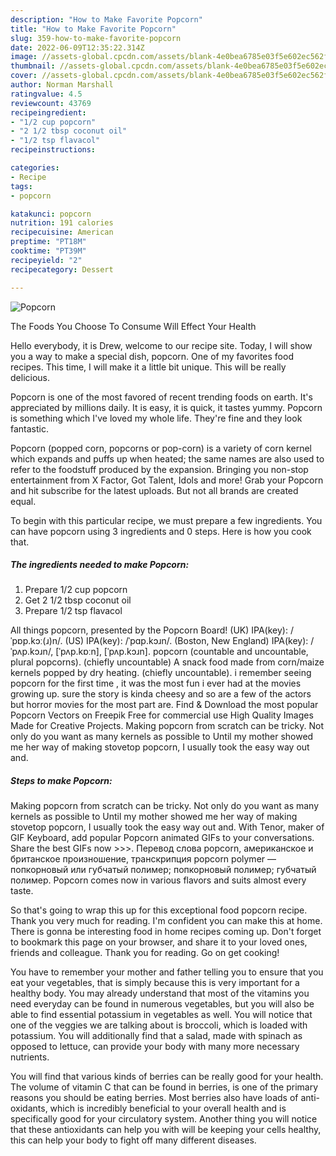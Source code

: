 ```yaml
---
description: "How to Make Favorite Popcorn"
title: "How to Make Favorite Popcorn"
slug: 359-how-to-make-favorite-popcorn
date: 2022-06-09T12:35:22.314Z
image: //assets-global.cpcdn.com/assets/blank-4e0bea6785e03f5e602ec562f230caae08da540cada707380b4fe1bbebba43da.png
thumbnail: //assets-global.cpcdn.com/assets/blank-4e0bea6785e03f5e602ec562f230caae08da540cada707380b4fe1bbebba43da.png
cover: //assets-global.cpcdn.com/assets/blank-4e0bea6785e03f5e602ec562f230caae08da540cada707380b4fe1bbebba43da.png
author: Norman Marshall
ratingvalue: 4.5
reviewcount: 43769
recipeingredient:
- "1/2 cup popcorn"
- "2 1/2 tbsp coconut oil"
- "1/2 tsp flavacol"
recipeinstructions:

categories:
- Recipe
tags:
- popcorn

katakunci: popcorn 
nutrition: 191 calories
recipecuisine: American
preptime: "PT18M"
cooktime: "PT39M"
recipeyield: "2"
recipecategory: Dessert

---
```



![Popcorn](//assets-global.cpcdn.com/assets/blank-4e0bea6785e03f5e602ec562f230caae08da540cada707380b4fe1bbebba43da.png)

The Foods You Choose To Consume Will Effect Your Health

Hello everybody, it is Drew, welcome to our recipe site. Today, I will show you a way to make a special dish, popcorn. One of my favorites food recipes. This time, I will make it a little bit unique. This will be really delicious.

Popcorn is one of the most favored of recent trending foods on earth. It's appreciated by millions daily. It is easy, it is quick, it tastes yummy. Popcorn is something which I've loved my whole life. They're fine and they look fantastic.

Popcorn (popped corn, popcorns or pop-corn) is a variety of corn kernel which expands and puffs up when heated; the same names are also used to refer to the foodstuff produced by the expansion. Bringing you non-stop entertainment from X Factor, Got Talent, Idols and more! Grab your Popcorn and hit subscribe for the latest uploads. But not all brands are created equal.


To begin with this particular recipe, we must prepare a few ingredients. You can have popcorn using 3 ingredients and 0 steps. Here is how you cook that.

<!--inarticleads1-->

##### The ingredients needed to make Popcorn:

1. Prepare 1/2 cup popcorn
1. Get 2 1/2 tbsp coconut oil
1. Prepare 1/2 tsp flavacol


All things popcorn, presented by the Popcorn Board! (UK) IPA(key): /ˈpɒp.kɔː(ɹ)n/. (US) IPA(key): /ˈpɑp.kɔɹn/. (Boston, New England) IPA(key): /ˈpʌp.kɔɹn/, [ˈpʌp.kɒːn], [ˈpʌp.kɔɹn]. popcorn (countable and uncountable, plural popcorns). (chiefly uncountable) A snack food made from corn/maize kernels popped by dry heating. (chiefly uncountable). i remember seeing popcorn for the first time , it was the most fun i ever had at the movies growing up. sure the story is kinda cheesy and so are a few of the actors but horror movies for the most part are. Find &amp; Download the most popular Popcorn Vectors on Freepik Free for commercial use High Quality Images Made for Creative Projects. Making popcorn from scratch can be tricky. Not only do you want as many kernels as possible to Until my mother showed me her way of making stovetop popcorn, I usually took the easy way out and. 

<!--inarticleads2-->

##### Steps to make Popcorn:



Making popcorn from scratch can be tricky. Not only do you want as many kernels as possible to Until my mother showed me her way of making stovetop popcorn, I usually took the easy way out and. With Tenor, maker of GIF Keyboard, add popular Popcorn animated GIFs to your conversations. Share the best GIFs now &gt;&gt;&gt;. Перевод слова popcorn, американское и британское произношение, транскрипция popcorn polymer — попкорновый или губчатый полимер; попкорновый полимер; губчатый полимер. Popcorn comes now in various flavors and suits almost every taste. 

So that's going to wrap this up for this exceptional food popcorn recipe. Thank you very much for reading. I'm confident you can make this at home. There is gonna be interesting food in home recipes coming up. Don't forget to bookmark this page on your browser, and share it to your loved ones, friends and colleague. Thank you for reading. Go on get cooking!

You have to remember your mother and father telling you to ensure that you eat your vegetables, that is simply because this is very important for a healthy body. You may already understand that most of the vitamins you need everyday can be found in numerous vegetables, but you will also be able to find essential potassium in vegetables as well. You will notice that one of the veggies we are talking about is broccoli, which is loaded with potassium. You will additionally find that a salad, made with spinach as opposed to lettuce, can provide your body with many more necessary nutrients.

You will find that various kinds of berries can be really good for your health. The volume of vitamin C that can be found in berries, is one of the primary reasons you should be eating berries. Most berries also have loads of anti-oxidants, which is incredibly beneficial to your overall health and is specifically good for your circulatory system. Another thing you will notice that these antioxidants can help you with will be keeping your cells healthy, this can help your body to fight off many different diseases.
